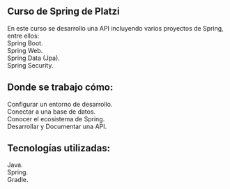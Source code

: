 ## Curso de Spring de Platzi

En este curso se desarrollo una API incluyendo varios proyectos de Spring, entre ellos:  
Spring Boot.  
Spring Web.  
Spring Data (Jpa).  
Spring Security.  

## Donde se trabajo cómo:

Configurar un entorno de desarrollo.  
Conectar a una base de datos.  
Conocer el ecosistema de Spring.  
Desarrollar y Documentar una API.  

## Tecnologías utilizadas:

Java.  
Spring.  
Gradle.  
